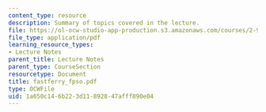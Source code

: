 ```yaml
---
content_type: resource
description: Summary of topics covered in the lecture.
file: https://ol-ocw-studio-app-production.s3.amazonaws.com/courses/2-964-economics-of-marine-transportation-industries-fall-2006/1a650c146b223d11892847afff890e04_fastferry_fpso.pdf
file_type: application/pdf
learning_resource_types:
- Lecture Notes
parent_title: Lecture Notes
parent_type: CourseSection
resourcetype: Document
title: fastferry_fpso.pdf
type: OCWFile
uid: 1a650c14-6b22-3d11-8928-47afff890e04
---
```

